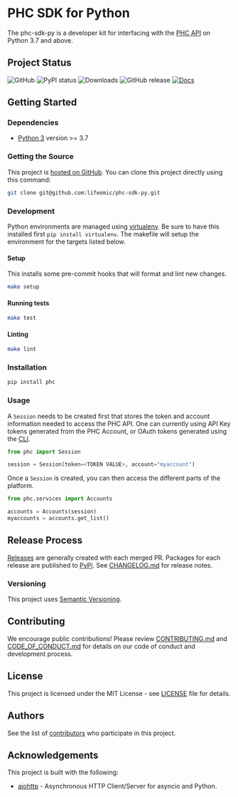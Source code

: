 # PHC SDK for Python

The phc-sdk-py is a developer kit for interfacing with the [PHC API](https://docs.us.lifeomic.com/development/) on Python 3.7 and above.

## Project Status

![GitHub](https://img.shields.io/github/license/lifeomic/phc-sdk-py.svg?style=for-the-badge)
![PyPI status](https://img.shields.io/pypi/status/phc.svg?style=for-the-badge)
![Downloads](https://img.shields.io/pypi/dw/phc?style=for-the-badge)
![GitHub release](https://img.shields.io/github/release/lifeomic/phc-sdk-py.svg?style=for-the-badge)
[![Docs](https://img.shields.io/badge/DOCS-PASSING-green?style=for-the-badge)](https://lifeomic.github.io/phc-sdk-py/)

## Getting Started

### Dependencies

* [Python 3](https://www.python.org/download/releases/3.0/) version >= 3.7

### Getting the Source

This project is [hosted on GitHub](https://github.com/lifeomic/phc-sdk-py). You can clone this project directly using this command:

```bash
git clone git@github.com:lifeomic/phc-sdk-py.git
```

### Development

Python environments are managed using [virtualenv](https://virtualenv.pypa.io/en/latest/).  Be sure to have this installed first `pip install virtualenv`.  The makefile will setup the environment for the targets listed below.

#### Setup

This installs some pre-commit hooks that will format and lint new changes.

```bash
make setup
```

#### Running tests

```bash
make test
```

#### Linting

```bash
make lint
```

### Installation

```bash
pip install phc
```

### Usage

A `Session` needs to be created first that stores the token and account information needed to access the PHC API.  One can currently using API Key tokens generated from the PHC Account, or OAuth tokens generated using the [CLI](https://github.com/lifeomic/cli).

```python
from phc import Session

session = Session(token=<TOKEN VALUE>, account="myaccount")
```

Once a `Session` is created, you can then access the different parts of the platform.

```python
from phc.services import Accounts

accounts = Accounts(session)
myaccounts = accounts.get_list()
```

## Release Process

[Releases](https://github.com/lifeomic/phc-sdk-py/releases) are generally created with each merged PR. Packages for each release are published to [PyPi](https://pypi.org/project/phc/). See [CHANGELOG.md](CHANGELOG.md) for release notes.

### Versioning

This project uses [Semantic Versioning](http://semver.org/).

## Contributing

We encourage public contributions! Please review [CONTRIBUTING.md](CONTRIBUTING.md) and [CODE_OF_CONDUCT.md](CODE_OF_CONDUCT.md) for details on our code of conduct and development process.

## License

This project is licensed under the MIT License - see [LICENSE](LICENSE) file for details.

## Authors

See the list of [contributors](https://github.com/lifeomic/phc-sdk-py/contributors) who participate in this project.

## Acknowledgements

This project is built with the following:

* [aiohttp](https://aiohttp.readthedocs.io/en/stable/) - Asynchronous HTTP Client/Server for asyncio and Python.
